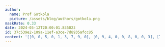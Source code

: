 ```yaml
---
author:
  name: Prof Gotkola
  picture: /assets/blog/authors/gotkola.png
maskRate: 0.33
date: 2024-05-12T20:00:01.835023
id: 37c539e2-109a-11ef-a3ce-7d8935afcc85
content: '[[0, 0, 5, 0, 1, 3, 7, 9, 0], [0, 9, 4, 0, 0, 8, 0, 0, 3], [7, 3, 1, 0, 6, 9, 0, 5, 2], [3, 5, 7, 6, 9, 4, 2, 8, 1], [4, 2, 6, 3, 8, 0, 5, 0, 9], [0, 8, 0, 7, 5, 2, 4, 3, 6], [5, 7, 3, 9, 4, 0, 0, 0, 0], [9, 4, 8, 1, 2, 7, 3, 0, 0], [6, 0, 2, 0, 0, 0, 0, 4, 7]]'
---
```

